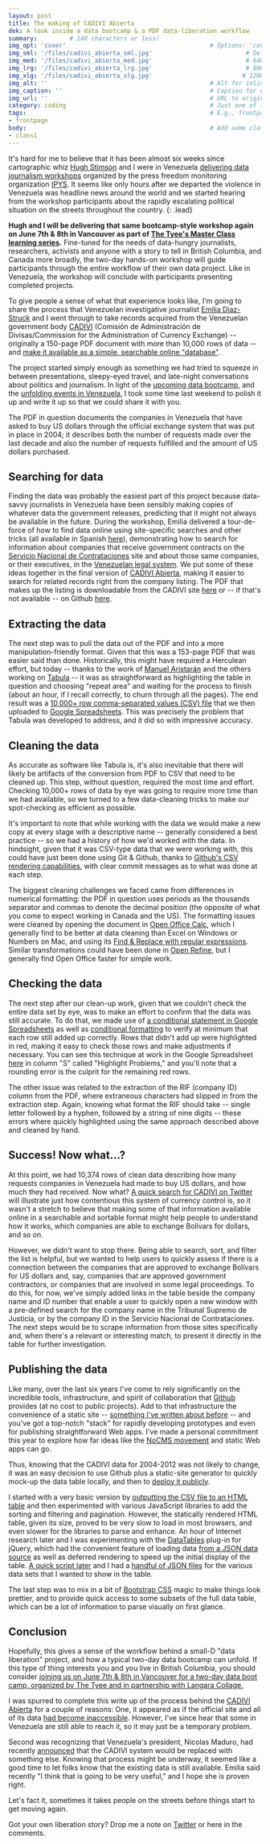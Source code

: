 ```yaml
---
layout: post
title: The making of CADIVI Abierta
dek: A look inside a data bootcamp & a PDF data-liberation workflow
summary:         # 140 characters or less!
img_opt: 'cover'                                        # Options: 'cover' or 'inlne' or 'none'
img_sml: '/files/cadivi_abierta_sml.jpg'                          # Default on cover or inline
img_med: '/files/cadivi_abierta_med.jpg'                          # 640x512px cover, inline
img_lrg: '/files/cadivi_abierta_lrg.jpg'                          # 800x640px cover, inline
img_xlg: '/files/cadivi_abierta_xlg.jpg'                         # 1200x960px cover only
img_alt: ''                                             # Alt for inline
img_caption: ''                                         # Caption for either
img_url: ''                                             # URL to original image
category: coding                                        # Just one of the 4xCs
tags:                                                   # E.g., frontpage
- frontpage
body:                                                   # Add some class
- class1
---
```


It's hard for me to believe that it has been almost six weeks since cartographic whiz [Hugh Stimson](https://twitter.com/hughstimson) and I were in Venezuela [delivering data journalism workshops](http://phillipadsmith.com/2014/02/ipys-venezuela-data-journalism-workshops.html) organized by the press freedom monitoring organization [IPYS](http://ipys.org.ve/). It seems like only hours after we departed the violence in Venezuela was headline news around the world and we started hearing from the workshop participants about the rapidly escalating political situation on the streets throughout the country.
{: .lead}

**Hugh and I will be delivering that same bootcamp-style workshop again on June 7th & 8th in Vancouver as part of [The Tyee's Master Class learning series](http://thetyee.ca/MasterClass/Spring2014/Data-Bootcamp/).** Fine-tuned for the needs of data-hungry journalists, researchers, activists and anyone with a story to tell in British Columbia, and Canada more broadly, the two-day hands-on workshop will guide participants through the entire workflow of their own data project. Like in Venezuela, the workshop will conclude with participants presenting completed projects.

To give people a sense of what that experience looks like, I'm going to share the process that Venezuelan investigative journalist [Emilia Diaz-Struck](http://www.icij.org/journalists/emilia-diaz-struck) and I went through to take records acquired from the Venezuelan government body [CADIVI](http://www.cadivi.gob.ve/) (Comisión de Administración de Divisas/Commission for the Administration of Currency Exchange) -- originally a 150-page PDF document with more than 10,000 rows of data -- and [make it available as a simple, searchable online "database"](http://phillipadsmith.github.io/cadivi/). 

The project started simply enough as something we had tried to squeeze in between presentations, sleepy-eyed travel, and late-night conversations about politics and journalism. In light of the [upcoming data bootcamp](http://thetyee.ca/MasterClass/Spring2014/Data-Bootcamp/), and the [unfolding events in Venezuela](http://feministing.com/2014/02/20/toward-a-nuanced-feminist-discussion-on-venezuela/), I took some time last weekend to polish it up and write it up so that we could share it with you.

The PDF in question documents the companies in Venezuela that have asked to buy US dollars through the official exchange system that was put in place in 2004; it describes both the number of requests made over the last decade and also the number of requests fulfilled and the amount of US dollars purchased.

## Searching for data

Finding the data was probably the easiest part of this project because data-savvy journalists in Venezuela have been sensibly making copies of whatever data the government releases, predicting that it might not always be available in the future. During the workshop, Emilia delivered a tour-de-force of how to find data online using site-specific searches and other tricks (all available in Spanish [here](http://ps.ht/ipys-ven-workshop-slides)), demonstrating how to search for information about companies that receive government contracts on the [Servicio Nacional de Contrataciones](http://rncenlinea.snc.gob.ve/) site and about those same companies, or their executives, in the [Venezuelan legal system](http://www.tsj.gov.ve). We put some of these ideas together in the final version of [CADIVI Abierta](http://phillipadsmith.github.io/cadivi/), making it easier to search for related records right from the company listing. The PDF that makes up the listing is downloadable from the CADIVI site [here](http://www.cadivi.gob.ve/empresasdivisas.html) or -- if that's not available -- on Github [here](https://github.com/phillipadsmith/cadivi/blob/master/data/empresas_diciembre2012.pdf).

## Extracting the data

The next step was to pull the data out of the PDF and into a more manipulation-friendly format. Given that this was a 153-page PDF that was easier said than done. Historically, this might have required a Herculean effort, but today -- thanks to the work of  [Manuel Aristarán](http://jazzido.com/) and the others working on [Tabula](http://tabula.nerdpower.org/) -- it was as straightforward as highlighting the table in question and choosing "repeat area" and waiting for the process to finish (about an hour, if I recall correctly, to churn through all the pages). The end result was a [10,000+ row comma-separated values (CSV) file](https://github.com/phillipadsmith/cadivi/blob/master/data/empresas_all.csv) that we then uploaded to [Google Spreadsheets](https://docs.google.com/spreadsheet/ccc?key=0AgZzmiG9MvT4dFU5OGVsNWxOcEhESVpKXzhlM2oyVXc&usp=sharing). This was precisely the problem that Tabula was developed to address, and it did so with impressive accuracy. 

## Cleaning the data

As accurate as software like Tabula is, it's also inevitable that there will likely be artifacts of the conversion from PDF to CSV that need to be cleaned up. This step, without question, required the most time and effort. Checking 10,000+ rows of data by eye was going to require more time than we had available, so we turned to a few data-cleaning tricks to make our spot-checking as efficient as possible.

It's important to note that while working with the data we would make a new copy at every stage with a descriptive name -- generally considered a best practice -- so we had a history of how we'd worked with the data. In hindsight, given that it was CSV-type data that we were working with, this could have just been done using Git & Github, thanks to [Github's CSV rendering capabilities](https://help.github.com/articles/rendering-csv-and-tsv-data), with clear commit messages as to what was done at each step.

The biggest cleaning challenges we faced came from differences in numerical formatting: the PDF in question uses periods as the thousands separator and commas to denote the decimal position (the opposite of what you come to expect working in Canada and the US). The formatting issues were cleaned by opening the document in [Open Office Calc](http://www.openoffice.org/product/calc.html), which I generally find to be better at data cleaning than Excel on Windows or Numbers on Mac, and using its [Find & Replace with regular expressions](https://wiki.openoffice.org/wiki/Documentation/How_Tos/Regular_Expressions_in_Calc). Similar transformations could have been done in [Open Refine](http://openrefine.org/), but I generally find Open Office faster for simple work.

## Checking the data

The next step after our clean-up work, given that we couldn't check the entire data set by eye, was to make an effort to confirm that the data was still accurate. To do that, we made use of [a conditional statement in Google Spreadsheets](http://spreadsheets.about.com/od/otherspreadsheets/qt/090808-google-spreadsheet-if-function.htm) as well as [conditional formatting](https://support.google.com/drive/answer/78413?hl=en) to verify at minimum that each row still added up correctly. Rows that didn't add up were highlighted in red, making it easy to check those rows and make adjustments if necessary. You can see this technique at work in the Google Spreadsheet [here](https://docs.google.com/spreadsheet/ccc?key=0AgZzmiG9MvT4dFU5OGVsNWxOcEhESVpKXzhlM2oyVXc&usp=sharing) in column "S" called "Highlight Problems," and you'll note that a rounding error is the culprit for the remaining red rows.

The other issue was related to the extraction of the RIF (company ID) column from the PDF, where extraneous characters had slipped in from the extraction step. Again, knowing what format the RIF should take -- single letter followed by a hyphen, followed by a string of nine digits -- these errors where quickly highlighted using the same approach described above and cleaned by hand.

## Success! Now what...?

At this point, we had 10,374 rows of clean data describing how many requests companies in Venezuela had made to buy US dollars, and how much they had received. Now what? [A quick search for CADIVI on Twitter](https://twitter.com/search?q="CADIVI") will illustrate just how contentious this system of currency control is, so it wasn't a stretch to believe that making some of that information available online in a searchable and sortable format might help people to understand how it works, which companies are able to exchange Bolívars for dollars, and so on.

However, we didn't want to stop there. Being able to search, sort, and filter the list is helpful, but we wanted to help users to quickly assess if there is a connection between the companies that are approved to exchange Bolívars for US dollars and, say, companies that are approved government contractors, or companies that are involved in some legal proceedings. To do this, for now, we've simply added links in the table beside the company name and ID number that enable a user to quickly open a new window with a pre-defined search for the company name in the Tribunal Supremo de Justicia, or by the company ID in the Servicio Nacional de Contrataciones. The next steps would be to scrape information from those sites specifically and, when there's a relevant or interesting match, to present it directly in the table for further investigation.

## Publishing the data

Like many, over the last six years I've come to rely significantly on the incredible tools, infrastructure, and spirit of collaboration that [Github](https://github.com) provides (at no cost to public projects). Add to that infrastructure the convenience of a static site -- [something I've written about before](http://phillipadsmith.com/2014/01/the-return-of-static-site-generators.html) -- and you've got a top-notch "stack" for rapidly developing prototypes and even for publishing straightforward Web apps. I've made a personal commitment this year to explore how far ideas like the [NoCMS movement](http://phillipadsmith.com/2014/01/the-return-of-static-site-generators.html) and static Web apps can go.

Thus, knowing that the CADIVI data for 2004-2012 was not likely to change, it was an easy decision to use Github plus a static-site generator to quickly mock-up the data table locally, and then to [deploy it publicly](http://phillipadsmith.github.io/cadivi/). 

I started with a very basic version by [outputting the CSV file to an HTML table](https://github.com/phillipadsmith/cadivi/blob/master/_scripts/csv_to_html.pl) and then experimented with various JavaScript libraries to add the sorting and filtering and pagination. However, the statically rendered HTML table, given its size, proved to be very slow to load in most browsers, and even slower for the libraries to parse and enhance. An hour of Internet research later and I was experimenting with the [DataTables](http://datatables.net) plug-in for jQuery, which had the convenient feature of loading data [from a JSON data source](http://datatables.net/examples/data_sources/ajax.html) as well as deferred rendering to speed up the initial display of the table. [A quick script later](https://github.com/phillipadsmith/cadivi/blob/master/_scripts/csv_to_json.pl) and I had a [handful of JSON files](https://github.com/phillipadsmith/cadivi/tree/master/data) for the various data sets that I wanted to show in the table.

The last step was to mix in a bit of [Bootstrap CSS](http://getbootstrap.com/) magic to make things look prettier, and to provide quick access to some subsets of the full data table, which can be a lot of information to parse visually on first glance. 

## Conclusion

Hopefully, this gives a sense of the workflow behind a small-D "data liberation" project, and how a typical two-day data bootcamp can unfold. If this type of thing interests you and you live in British Columbia, you should consider [joining us on June 7th & 8th in Vancouver for a two-day data boot camp, organized by The Tyee and in partnership with Langara Collage.](http://thetyee.ca/MasterClass/Spring2014/Data-Bootcamp/)

I was spurred to complete this write up of the process behind the [CADIVI Abierta](http://phillipadsmith.github.io/cadivi/) for a couple of reasons: One, it appeared as if the official site and all of its data [had become inaccessible](https://twitter.com/phillipadsmith/status/443745930731216896). However, I've since hear that some in Venezuela are still able to reach it, so it may just be a temporary problem. 

Second was recognizing that Venezuela's president, Nicolas Maduro, had recently [announced](http://www.el-nacional.com/politica/Maduro-mantendra-creara_0_337766518.html) that the CADIVI system would be replaced with something else. Knowing that process might be underway, it seemed like a good time to let folks know that the existing data is still available. Emilia said recently "I think that is going to be very useful," and I hope she is proven right. 

Let's fact it, sometimes it takes people on the streets before things start to get moving again. 

Got your own liberation story? Drop me a note on [Twitter](http://twitter.com/phillipadsmith) or here in the comments.




